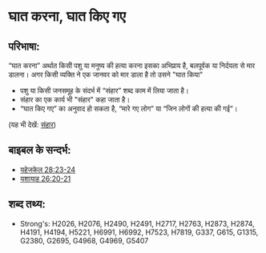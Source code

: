 # घात करना, घात किए गए #

## परिभाषा: ##

“घात करना” अर्थात किसी पशु या मनुष्य की हत्या करना इसका अभिप्राय है, बलपूर्वक या निर्दयता से मार डालना। अगर किसी व्यक्ति ने एक जानवर को मार डाला है तो उसने "घात किया"

* पशु या किसी जनसमूह के संदर्भ में “संहार” शब्द काम में लिया जाता है। 
* संहार का एक कार्य भी "संहार" कहा जाता है।
* “घात किए गए” का अनुवाद हो सकता है, “मारे गए लोग” या “जिन लोगों की हत्या की गई”।

(यह भी देखें: [संहार](../other/slaughter.md))

## बाइबल के सन्दर्भ: ##

* [यहेजकेल 28:23-24](rc://hi/tn/help/ezk/28/23)
* [यशायाह 26:20-21](rc://hi/tn/help/isa/26/20)

## शब्द तथ्य: ##

* Strong's: H2026, H2076, H2490, H2491, H2717, H2763, H2873, H2874, H4191, H4194, H5221, H6991, H6992, H7523, H7819, G337, G615, G1315, G2380, G2695, G4968, G4969, G5407
